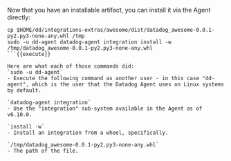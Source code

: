 Now that you have an installable artifact, you can install it via the Agent directly:
```
cp $HOME/dd/integrations-extras/awesome/dist/datadog_awesome-0.0.1-py2.py3-none-any.whl /tmp
sudo -u dd-agent datadog-agent integration install -w /tmp/datadog_awesome-0.0.1-py2.py3-none-any.whl
```{{execute}}

Here are what each of those commands did:
`sudo -u dd-agent`
- Execute the following command as another user - in this case "dd-agent", which is the user that the Datadog Agent uses on Linux systems by default.

`datadog-agent integration`
- Use the "integration" sub-system available in the Agent as of v6.10.0.

`install -w`
- Install an integration from a wheel, specifically.

`/tmp/datadog_awesome-0.0.1-py2.py3-none-any.whl`
- The path of the file.